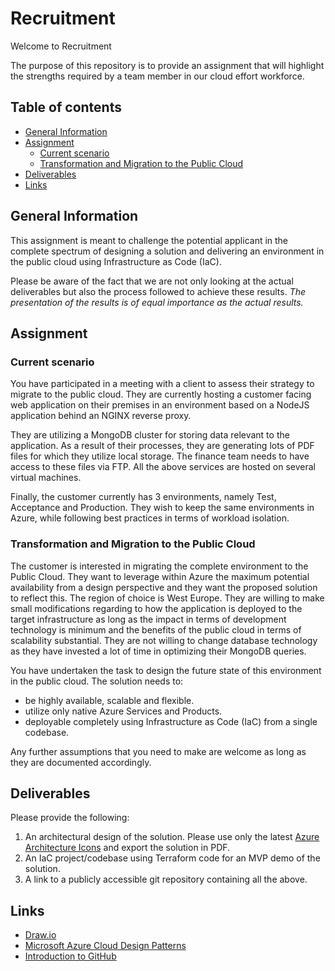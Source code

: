 # Recruitment

Welcome to Recruitment

The purpose of this repository is to provide an assignment that will highlight the strengths required by a team member in our cloud effort workforce.

## Table of contents

- [General Information](#general-information)
- [Assignment](#assignment)
    - [Current scenario](#current-scenario)
    - [Transformation and Migration to the Public Cloud](#transformation-and-migration-to-the-public-cloud)
- [Deliverables](#deliverables)
- [Links](#links)

## General Information

This assignment is meant to challenge the potential applicant in the complete spectrum of designing a solution and delivering an environment in the public cloud using Infrastructure as Code (IaC).

Please be aware of the fact that we are not only looking at the actual deliverables but also the process followed to achieve these results. *The presentation of the results is of equal importance as the actual results.*

## Assignment

### Current scenario

You have participated in a meeting with a client to assess their strategy to migrate to the public cloud. They are currently hosting a customer facing web application on their premises in an environment based on a NodeJS application behind an NGINX reverse proxy. 

They are utilizing a MongoDB cluster for storing data relevant to the application. As a result of their processes, they are generating lots of PDF files for which they utilize local storage. The finance team needs to have access to these files via FTP. All the above services are hosted on several virtual machines.

Finally, the customer currently has 3 environments, namely Test, Acceptance and Production. They wish to keep the same environments in Azure, while following best practices in terms of workload isolation.

### Transformation and Migration to the Public Cloud
The customer is interested in migrating the complete environment to the Public Cloud. They want to leverage within Azure the maximum potential availability from a design perspective and they want the proposed solution to reflect this. The region of choice is West Europe. They are willing to make small modifications regarding to how the application is deployed to the target infrastructure as long as the impact in terms of development technology is minimum and the benefits of the public cloud in terms of scalability substantial. They are not willing to change database technology as they have invested a lot of time in optimizing their MongoDB queries.

You have undertaken the task to design the future state of this environment in the public cloud. The solution needs to:
* be highly available, scalable and flexible.
* utilize only native Azure Services and Products.
* deployable completely using Infrastructure as Code (IaC) from a single codebase.

Any further assumptions that you need to make are welcome as long as they are documented accordingly.

## Deliverables

Please provide the following:
1. An architectural design of the solution. Please use only the latest [Azure Architecture Icons](https://docs.microsoft.com/en-us/azure/architecture/icons/) and export the solution in PDF.
2. An IaC project/codebase using Terraform code for an MVP demo of the solution.
3. A link to a publicly accessible git repository containing all the above.

## Links

- [Draw.io](https://www.draw.io/)
- [Microsoft Azure Cloud Design Patterns](https://docs.microsoft.com/en-us/azure/architecture/patterns/)
- [Introduction to GitHub](https://github.com/skills/introduction-to-github)
